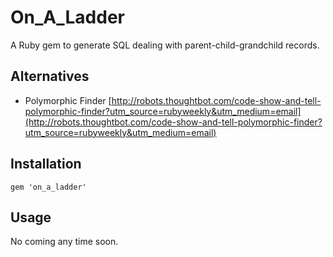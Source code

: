 
# On\_A\_Ladder

A Ruby gem to generate SQL dealing with parent-child-grandchild records.

## Alternatives

  * Polymorphic Finder [http://robots.thoughtbot.com/code-show-and-tell-polymorphic-finder?utm_source=rubyweekly&utm_medium=email](http://robots.thoughtbot.com/code-show-and-tell-polymorphic-finder?utm_source=rubyweekly&utm_medium=email)

## Installation

    gem 'on_a_ladder'

## Usage

No coming any time soon.
